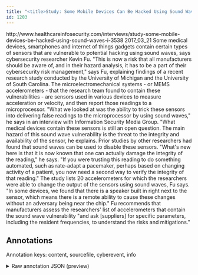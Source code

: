 ```yaml
---
title: "<title>Study: Some Mobile Devices Can Be Hacked Using Sound Waves</title>"
id: 1203
---
```


<title>Study: Some Mobile Devices Can Be Hacked Using Sound Waves</title>
<source> http://www.healthcareinfosecurity.com/interviews/study-some-mobile-devices-be-hacked-using-sound-waves-i-3538 </source>
<date> 2017_03_21 </date>
<text>
Some medical devices, smartphones and internet of things gadgets contain certain types of sensors that are vulnerable to potential hacking using sound waves, says cybersecurity researcher Kevin Fu.
"This is now a risk that all manufacturers should be aware of, and in their hazard analysis, it has to be a part of their cybersecurity risk management," says Fu, explaining findings of a recent research study conducted by the University of Michigan and the University of South Carolina.
The microelectromechanical systems - or MEMS accelerometers - that the research team found to contain these vulnerabilities - are sensors used in various devices to measure acceleration or velocity, and then report those readings to a microprocessor.
"What we looked at was the ability to trick these sensors into delivering false readings to the microprocessor by using sound waves," he says in an interview with Information Security Media Group.
"What medical devices contain these sensors is still an open question.
The main hazard of this sound wave vulnerability is the threat to the integrity and availability of the sensor, he explains.
Prior studies by other researchers had found that sound waves can be used to disable these sensors.
"What's new here is that it is now known that one can actually damage the integrity of the reading," he says.
"If you were trusting this reading to do something automated, such as rate-adapt a pacemaker, perhaps based on changing activity of a patient, you now need a second way to verify the integrity of that reading."
The study lists 20 accelerometers for which the researchers were able to change the output of the sensors using sound waves, Fu says.
"In some devices, we found that there is a speaker built in right next to the sensor, which means there is a remote ability to cause these changes without an adversary being near the chip."
Fu recommends that manufacturers assess the researchers' list of accelerometers that contain the sound wave vulnerability "and ask [suppliers] for specific parameters, including the resident frequencies, to understand the risks and mitigations."
</text>



## Annotations

Annotation keys: content, sourcefile, cyberevent, info

<details>
<summary>Raw annotation JSON (preview)</summary>

```json
{
  "content": "Some medical devices, smartphones and internet of things gadgets contain certain types of sensors that are vulnerable to potential hacking using sound waves, says cybersecurity researcher Kevin Fu. \"This is now a risk that all manufacturers should be aware of, and in their hazard analysis, it has to be a part of their cybersecurity risk management,\" says Fu, explaining findings of a recent research study conducted by the University of Michigan and the University of South Carolina. The microelectromechanical systems - or MEMS accelerometers - that the research team found to contain these vulnerabilities - are sensors used in various devices to measure acceleration or velocity, and then report those readings to a microprocessor. \"What we looked at was the ability to trick these sensors into delivering false readings to the microprocessor by using sound waves,\" he says in an interview with Information Security Media Group. \"What medical devices contain these sensors is still an open question. The main hazard of this sound wave vulnerability is the threat to the integrity and availability of the sensor, he explains. Prior studies by other researchers had found that sound waves can be used to disable these sensors. \"What's new here is that it is now known that one can actually damage the integrity of the reading,\" he says. \"If you were trusting this reading to do something automated, such as rate-adapt a pacemaker, perhaps based on changing activity of a patient, you now need a second way to verify the integrity of that reading.\" The study lists 20 accelerometers for which the researchers were able to change the output of the sensors using sound waves, Fu says. \"In some devices, we found that there is a speaker built in right next to the sensor, which means there is a remote ability to cause these changes without an adversary being near the chip.\" Fu recommends that manufacturers assess the researchers' list of accelerometers that contain the sound wave vulnerability \"and ask [suppliers] for specific parameters, including the resident frequencies, to understand the risks and mitigations.",
  "sourcefile": "1203.txt",
  "cyberevent": {
    "hopper": [
      {
        "index": 0,
        "relation": "Same",
        "events": [
          {
            "index": "E3",
            "type": "Vulnerability-related",
            "realis": "Actual",
            "nugget": {
              "startOffset": 571,
              "index": "T9",
              "endOffset": 576,
              "text": "found"
            },
            "argument": [
              {
                "index": "T10",
                "text": "the research team",
                "endOffset": 570,
                "role": {
                  "type": "Discoverer"
                },
                "startOffset": 553,
                "type": "Person"
              },
              {
                "index": "T12",
                "text": "MEMS accelerometers",
                "endOffset": 545,
                "role": {
                  "type": "Vulnerable_System"
                },
                "startOffset": 526,
                "type": "Device"
              },
              {
                "index": "T11",
                "text": "these vulnerabilities",
                "endOffset": 609,
                "role": {
                  "type": "Vulnerability"
                },
                "startOffset": 588,
                "type": "Vulnerability"
              },
              {
                "index": "T23",
                "text": "microelectromechanical systems",
                "endOffset": 520,
                "role": {
                  "type": "Vulnerable_System"
                },
                "startOffset": 490,
                "type": "System"
              }
            ],
            "subtype": "DiscoverVulnerability"
          },
          {
            "index": "E4",
            "type": "Vulnerability-related",
            "real
```
</details>
